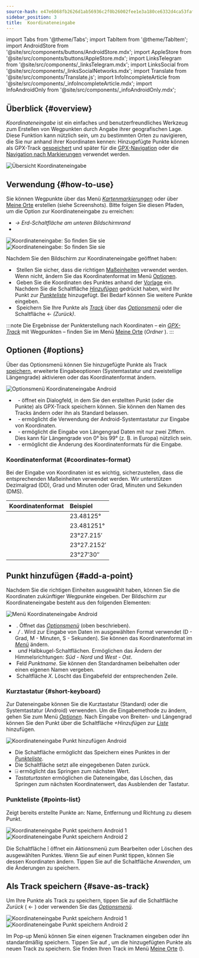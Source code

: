 ```yaml
---
source-hash: e47e6068fb2626d1ab56936c2f0b26002fee1e3a180ce6332d4ca53fafd316b7
sidebar_position: 3
title:  Koordinateneingabe
---
```

import Tabs from '@theme/Tabs';
import TabItem from '@theme/TabItem';
import AndroidStore from '@site/src/components/buttons/AndroidStore.mdx';
import AppleStore from '@site/src/components/buttons/AppleStore.mdx';
import LinksTelegram from '@site/src/components/_linksTelegram.mdx';
import LinksSocial from '@site/src/components/_linksSocialNetworks.mdx';
import Translate from '@site/src/components/Translate.js';
import InfoIncompleteArticle from '@site/src/components/_infoIncompleteArticle.mdx';
import InfoAndroidOnly from '@site/src/components/_infoAndroidOnly.mdx';



<InfoAndroidOnly />

## Überblick {#overview}

*Koordinateneingabe* ist ein einfaches und benutzerfreundliches Werkzeug zum Erstellen von Wegpunkten durch Angabe ihrer geografischen Lage. Diese Funktion kann nützlich sein, um zu bestimmten Orten zu navigieren, die Sie nur anhand ihrer Koordinaten kennen: Hinzugefügte Punkte können als GPX-Track [gespeichert](#save-as-track) und später für die [GPX-Navigation](../navigation/setup/gpx-navigation.md) oder die [Navigation nach Markierungen](../navigation/setup/markers-navigation.md#add-gpx) verwendet werden.

![Übersicht Koordinateneingabe](@site/static/img/plan-route/coordinates_input/coordinates_input_overview.png)

## Verwendung {#how-to-use}

Sie können Wegpunkte über das Menü *[Kartenmarkierungen](../personal/markers.md#map-markers-menu)* oder über [Meine Orte](../personal/myplaces.md) erstellen (siehe Screenshots). Bitte folgen Sie diesen Pfaden, um die Option zur Koordinateneingabe zu erreichen:
  - *<Translate android="true" ids="shared_string_menu,shared_string_my_places,shared_string_gpx_tracks"/> → Erd-Schaltfläche am unteren Bildschirmrand*
  - *<Translate android="true" ids="shared_string_menu,map_markers_item,shared_string_more_without_dots,coordinate_input"/>*

![Koordinateneingabe: So finden Sie sie](@site/static/img/plan-route/coordinates_input/coordinates_input_how_to_find_1.png) ![Koordinateneingabe: So finden Sie sie](@site/static/img/plan-route/coordinates_input/coordinates_input_how_to_find_2.png)

Nachdem Sie den Bildschirm zur Koordinateneingabe geöffnet haben:

- &nbsp;Stellen Sie sicher, dass die richtigen [Maßeinheiten](#coordinates-format) verwendet werden. Wenn nicht, ändern Sie das Koordinatenformat im Menü [Optionen](#options).
- &nbsp;Geben Sie die Koordinaten des Punktes anhand der [Vorlage](#add-a-point) ein. Nachdem Sie die Schaltfläche *[Hinzufügen](#add-a-point)* gedrückt haben, wird Ihr Punkt zur *[Punkteliste](#points-list)* hinzugefügt. Bei Bedarf können Sie weitere Punkte eingeben.
- &nbsp;Speichern Sie Ihre Punkte als *[Track](../personal/tracks/manage-tracks.md)* über das *[Optionsmenü](#options)* oder die Schaltfläche &#8592; *(Zurück)*.

:::note
Die Ergebnisse der Punkterstellung nach Koordinaten – ein *[GPX-Track](../personal/tracks/manage-tracks.md)* mit Wegpunkten – finden Sie im Menü [Meine Orte](../personal/myplaces.md) (*Ordner <Translate android="true" ids="shared_string_menu,shared_string_my_places,shared_string_gpx_tracks,map_markers_item"/>*).
:::

## Optionen {#options}

Über das Optionsmenü können Sie hinzugefügte Punkte als Track [speichern](#save-as-track), erweiterte Eingabeoptionen (Systemtastatur und zweistellige Längengrade) aktivieren oder das Koordinatenformat ändern.

![Optionsmenü Koordinateneingabe Android](@site/static/img/plan-route/coordinates_input/coordinates_input_options.png)

- &nbsp;*<Translate android="true" ids="coord_input_save_as_track"/>* - öffnet ein Dialogfeld, in dem Sie den erstellten Punkt (oder die Punkte) als GPX-Track speichern können. Sie können den Namen des Tracks ändern oder ihn als Standard belassen.
- &nbsp;*<Translate android="true" ids="use_system_keyboard"/>* - ermöglicht die Verwendung der Android-Systemtastatur zur Eingabe von Koordinaten.
- &nbsp;*<Translate android="true" ids="use_two_digits_longitude"/>* - ermöglicht die Eingabe von Längengrad Daten mit nur zwei Ziffern. Dies kann für Längengrade von 0° bis 99° (z. B. in Europa) nützlich sein.
- &nbsp;*<Translate android="true" ids="coordinates_format"/>* - ermöglicht die Änderung des Koordinatenformats für die Eingabe.

### Koordinatenformat {#coordinates-format}

Bei der Eingabe von Koordinaten ist es wichtig, sicherzustellen, dass die entsprechenden Maßeinheiten verwendet werden. Wir unterstützen Dezimalgrad (DD), Grad und Minuten oder Grad, Minuten und Sekunden (DMS).

|Koordinatenformat| Beispiel |
|:------|:------|
|<Translate android="true" ids="dd_ddddd_format"/> |23.48125°|
|<Translate android="true" ids="dd_dddddd_format"/> | 23.481251°|
|<Translate android="true" ids="dd_mm_mmm_format"/> | 23°27.215′|
|<Translate android="true" ids="dd_mm_mmmm_format"/> | 23°27.2152′|
|<Translate android="true" ids="dd_mm_ss_format"/> | 23°27′30″|

## Punkt hinzufügen {#add-a-point}

Nachdem Sie die richtigen Einheiten ausgewählt haben, können Sie die Koordinaten zukünftiger Wegpunkte eingeben.
Der Bildschirm zur Koordinateneingabe besteht aus den folgenden Elementen:

![Menü Koordinateneingabe Android](@site/static/img/plan-route/coordinates_input/coordinates_input_add_point.png)

- &nbsp;*<Translate android="true" ids="shared_string_options"/>*. Öffnet das *[Optionsmenü](#options)* (oben beschrieben).
- &nbsp;*<Translate android="true" ids="navigate_point_latitude"/> / <Translate android="true" ids="navigate_point_longitude"/>*. Wird zur Eingabe von Daten im ausgewählten Format verwendet (D - Grad, M - Minuten, S - Sekunden). Sie können das Koordinatenformat im *[<Translate android="true" ids="shared_string_options"/> Menü](#options)* ändern.
- &nbsp;*<Translate android="true" ids="navigate_point_latitude"/> und <Translate android="true" ids="navigate_point_longitude"/>* Halbkugel-Schaltflächen. Ermöglichen das Ändern der Himmelsrichtungen: *Süd - Nord* und *West - Ost*.
- &nbsp;Feld *Punktname*. Sie können den Standardnamen beibehalten oder einen eigenen Namen vergeben.
- &nbsp;Schaltfläche *X*. Löscht das Eingabefeld der entsprechenden Zeile.

### Kurztastatur {#short-keyboard}

Zur Dateneingabe können Sie die Kurztastatur (Standard) oder die Systemtastatur (Android) verwenden. Um die Eingabemethode zu ändern, gehen Sie zum Menü *[Optionen](#options)*. Nach Eingabe von Breiten- und Längengrad können Sie den Punkt über die Schaltfläche *+Hinzufügen* zur *[Liste](#points-list)* hinzufügen.

![Koordinateneingabe Punkt hinzufügen Android](@site/static/img/plan-route/coordinates_input/coordinates_input_keyboard.png)

- Die Schaltfläche *<Translate android="true" ids="shared_string_add"/>* ermöglicht das Speichern eines Punktes in der *[Punkteliste](#points-list)*.
- Die Schaltfläche *<Translate android="true" ids="shared_string_clear"/>* setzt alle eingegebenen Daten zurück.
- &#9032; ermöglicht das Springen zum nächsten Wert.
- *Tastaturtasten* ermöglichen die Dateneingabe, das Löschen, das Springen zum nächsten Koordinatenwert, das Ausblenden der Tastatur.

### Punkteliste {#points-list}

Zeigt bereits erstellte Punkte an: Name, Entfernung und Richtung zu diesem Punkt.

![Koordinateneingabe Punkt speichern Android 1](@site/static/img/plan-route/coordinates_input/coordinates_input_points_list_1.png) ![Koordinateneingabe Punkt speichern Android 2](@site/static/img/plan-route/coordinates_input/coordinates_input_points_list_2.png)

Die Schaltfläche **⁝** öffnet ein Aktionsmenü zum Bearbeiten oder Löschen des ausgewählten Punktes.
Wenn Sie auf einen Punkt tippen, können Sie dessen Koordinaten ändern. Tippen Sie auf die Schaltfläche *Anwenden*, um die Änderungen zu speichern.

## Als Track speichern {#save-as-track}

Um Ihre Punkte als Track zu speichern, tippen Sie auf die Schaltfläche *Zurück* ( &#8592; ) oder verwenden Sie das *[Optionsmenü](#options)*.

![Koordinateneingabe Punkt speichern Android 1](@site/static/img/plan-route/coordinates_input/coordinates_input_save.png) ![Koordinateneingabe Punkt speichern Android 2](@site/static/img/plan-route/coordinates_input/coordinates_input_my_places_list.png)

Im Pop-up Menü können Sie einen eigenen Tracknamen eingeben oder ihn standardmäßig speichern. Tippen Sie auf <Translate android="true" ids="shared_string_save"/>, um die hinzugefügten Punkte als neuen Track zu speichern.
Sie finden Ihren Track im Menü [Meine Orte](../personal/myplaces.md) (<Translate android="true" ids="shared_string_menu,shared_string_my_places,shared_string_gpx_tracks,map_markers_item"/>).
